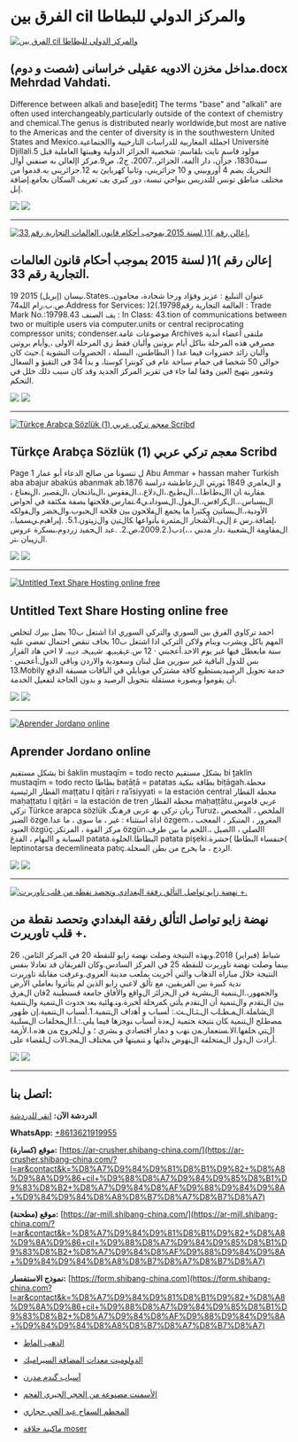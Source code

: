 # الفرق بين cil والمركز الدولي للبطاطا

<a href="https://swt.shibang-china.com/?l=ar&img&k=%D8%A7%D9%84%D9%81%D8%B1%D9%82+%D8%A8%D9%8A%D9%86+cil+%D9%88%D8%A7%D9%84%D9%85%D8%B1%D9%83%D8%B2+%D8%A7%D9%84%D8%AF%D9%88%D9%84%D9%8A+%D9%84%D9%84%D8%A8%D8%B7%D8%A7%D8%B7%D8%A7" target="_blank">![الفرق بين cil والمركز الدولي للبطاطا](http://static.shibang-china.com/all-800x300/1385.jpg)</a>

## مداخل مخزن الادویه عقیلی خراسانی (شصت و دوم).docx Mehrdad Vahdati.
Difference between alkali and base[edit] The terms &quot;base&quot; and &quot;alkali&quot; are often used interchangeably,particularly outside of the context of chemistry and chemical.The genus is distributed nearly worldwide,but most are native to the Americas and the center of diversity is in the southwestern United States and Mexico.اجمللة المغاربية للدراسات التارخيية واالجتماعية Université Djillali.5 مولود قاسم نايت بلقاسم: شخصية الجزائر الدولية وهيبتها العاملية قبل سنة1830، جزآن، دار األمة، الجزائر،.2007، ج2، ص9.مركز اإلعالن به صنفني أوال التحريك يضم 4 أوروبيني و 10 جزائريني، وثانيا كهربايئ به 12.جزائريني به.قدموا من مختلف مناطق تونس للتدريس بنواحي تبسة، دور كبري يف تعريف السكان بجامع.إضافة إىل.


<a href="https://whatsapp.shibangsoft.com/WhatsApp.php" target="_blank" title="WhatsApp">![](http://static.shibang-china.com/icon/whatsapp.png)</a> <a href="https://swt.shibang-china.com/?l=ar&icon&k=%D8%A7%D9%84%D9%81%D8%B1%D9%82+%D8%A8%D9%8A%D9%86+cil+%D9%88%D8%A7%D9%84%D9%85%D8%B1%D9%83%D8%B2+%D8%A7%D9%84%D8%AF%D9%88%D9%84%D9%8A+%D9%84%D9%84%D8%A8%D8%B7%D8%A7%D8%B7%D8%A7" target="_blank">![](http://static.shibang-china.com/icon/chat-ar.png)</a>

---

<a href="https://swt.shibang-china.com/?l=ar&img&k=%D8%A7%D9%84%D9%81%D8%B1%D9%82+%D8%A8%D9%8A%D9%86+cil+%D9%88%D8%A7%D9%84%D9%85%D8%B1%D9%83%D8%B2+%D8%A7%D9%84%D8%AF%D9%88%D9%84%D9%8A+%D9%84%D9%84%D8%A8%D8%B7%D8%A7%D8%B7%D8%A7" target="_blank">![إعالن رقم )1( لسنة 2015 بموجب أحكام قانون العالمات التجارية رقم 33.](http://static.shibang-china.com/all-800x300/834.jpg)</a>

## إعالن رقم )1( لسنة 2015 بموجب أحكام قانون العالمات التجارية رقم 33.
19 نيسان (إبريل) 2015.States.عنوان التبليغ : عزيز وفؤاد ورجا شحادة، محامون، ص.ب.رام الله74.Address for Services: )2(.19798العالمة التجارية رقم : Trade Mark No.:19798.43 يف الصنف : In Class: 43.tion of communications between two or multiple users via computer.units or central reciprocating compressor units; condenser.موضوعات عامة Archives ملتقى أعضاء أندية مصرفي هذه المرحلة بناكل أيام بروتين وألبان فقط زي المرحلة الاولى ،,وأيام بروتين وألبان زائد خضروات فيما عدا ( البطاطس، البسلة ، الخضروات النشوية ).حيث كان حوالى 50 شخصا فى حمام سباحة عام فى كونترا كوستا، و بدأ 34 فى التقيؤ و السعال وشعور بتهيج العين وفقا لما جاء فى تقرير المركز الجديد وقد كان سبب ذلك خلل في التحكم.


<a href="https://whatsapp.shibangsoft.com/WhatsApp.php" target="_blank" title="WhatsApp">![](http://static.shibang-china.com/icon/whatsapp.png)</a> <a href="https://swt.shibang-china.com/?l=ar&icon&k=%D8%A7%D9%84%D9%81%D8%B1%D9%82+%D8%A8%D9%8A%D9%86+cil+%D9%88%D8%A7%D9%84%D9%85%D8%B1%D9%83%D8%B2+%D8%A7%D9%84%D8%AF%D9%88%D9%84%D9%8A+%D9%84%D9%84%D8%A8%D8%B7%D8%A7%D8%B7%D8%A7" target="_blank">![](http://static.shibang-china.com/icon/chat-ar.png)</a>

---

<a href="https://swt.shibang-china.com/?l=ar&img&k=%D8%A7%D9%84%D9%81%D8%B1%D9%82+%D8%A8%D9%8A%D9%86+cil+%D9%88%D8%A7%D9%84%D9%85%D8%B1%D9%83%D8%B2+%D8%A7%D9%84%D8%AF%D9%88%D9%84%D9%8A+%D9%84%D9%84%D8%A8%D8%B7%D8%A7%D8%B7%D8%A7" target="_blank">![Türkçe Arabça Sözlük معجم تركي عربي (1) Scribd](http://static.shibang-china.com/all-800x300/1489.jpg)</a>

## Türkçe Arabça Sözlük معجم تركي عربي (1) Scribd
Page 1 ل تنسونا من صالح الدعاء أبو عمار Abu Ammar + hassan maher Turkish aba abajur abaküs abanmak ab.1876 ﻭ ﺍﻝﻌﺎﻤﺭﻱ 1849 ﺜﻭﺭﺘﻲ ﺍﻝﺯﻋﺎﻁﺸﺔ ﺩﺭﺍﺴﺔ ﻤﻘﺎﺭﻨﺔ ﺎﻥ ﺍﺍﻝﺒﻁﺎﻁﺎ.،.ﺍﻝﺒﻁﻴﺦ.،ﺍﻝﺩﻻﻉ.،.ﺍﻝﻔﻘﻭﺱ ،ﺍﻝﺒﺎﺫﻨﺠﺎﻥ ،ﺍﻝﻘﺼﺒﺭ ،ﺍﻝﻨﻌﻨﺎﻉ ، ﺍﻝﺒﺴﺒﺎﺱ.،.ﺍﻝﻜﺭﺍﻓﺱ،.ﺍﻝﻔﻭل.ﺍﻝﺴﻭﺩﺍﻨ.ﻲ4.ﺘﻤﺎﺭﺱ.ﻓﻼﺤﺘﻬﺎ ﺒﺼﻔﺔ ﻤﻜﺜﻔﺔ ﻓﻲ ﺃﺤﻭﺍﺽ ﺍﻷﻭﺩﻴﺔ،.ﺍﻝﺒﺴﺎﺘﻴﻥ ﻭﻜﺜﻴﺭﺍ ﻤﺎ ﻴﺠﻤﻊ ﺍﻝﻔﻼﺤﻭﻥ ﺒﻴﻥ ﻓﻼﺤﺔ ﺍﻝﺤﺒﻭﺏ.ﻭﺍﻝﺨﻀﺭ ﻭﺍﻝﻔﻭﺍﻜﻪ ،ﺇﻀﺎﻓﺔ.ﺭﺱ ﻏ ﺇﻝﻰ.ﺍﻷﺸﺠﺎﺭ ﺍﻝﻤﺜﻤﺭﺓ ﺒﺄﻨﻭﺍﻋﻬﺎ ﻜﺎﻝﺘﻴﻥ ﻭﺍﻝﺯﻴﺘﻭﻥ.5.1. .ﺇﺒﺭﺍﻫﻴﻡ.ﻲﺴﻤﻴﺎ.، ﺍﻝﻤﻘﺎﻭﻤﺔ ﺍﻝﺸﻌﺒﻴﺔ ،ﺩﺍﺭ ﻤﺩﻨﻲ ،.،)ﺩﺏ(.2009.2،ﺹ.2. .ﻋﺒﺩ ﺍﻝﺤﻤﻴﺩ ﺯﺭﺩﻭﻡ،ﺒﺴﻜﺭﺓ ﻋﺭﻭﺱ ﺍﻝﺯﻴﺒﺎﻥ ،ﺘﺭ.


<a href="https://whatsapp.shibangsoft.com/WhatsApp.php" target="_blank" title="WhatsApp">![](http://static.shibang-china.com/icon/whatsapp.png)</a> <a href="https://swt.shibang-china.com/?l=ar&icon&k=%D8%A7%D9%84%D9%81%D8%B1%D9%82+%D8%A8%D9%8A%D9%86+cil+%D9%88%D8%A7%D9%84%D9%85%D8%B1%D9%83%D8%B2+%D8%A7%D9%84%D8%AF%D9%88%D9%84%D9%8A+%D9%84%D9%84%D8%A8%D8%B7%D8%A7%D8%B7%D8%A7" target="_blank">![](http://static.shibang-china.com/icon/chat-ar.png)</a>

---

<a href="https://swt.shibang-china.com/?l=ar&img&k=%D8%A7%D9%84%D9%81%D8%B1%D9%82+%D8%A8%D9%8A%D9%86+cil+%D9%88%D8%A7%D9%84%D9%85%D8%B1%D9%83%D8%B2+%D8%A7%D9%84%D8%AF%D9%88%D9%84%D9%8A+%D9%84%D9%84%D8%A8%D8%B7%D8%A7%D8%B7%D8%A7" target="_blank">![Untitled Text Share Hosting online free](http://static.shibang-china.com/all-800x300/192.jpg)</a>

## Untitled Text Share Hosting online free
احمد تركاوي الفرق بين السوري والتركي السوري اذا اشتغل ب10 بضل بيرك لتخلص المهم ياكل ويشرب وينام ولاكن التركي اذا اشتغل ب10 بخاف تنقص احتمال تمضي عليه سنة مابعطل فيها غير يوم الاحد.أعجبني · 12 س.عہقہبہهہ شہيہخہ ديہبہ لا اخي هاد القرار بس للدول الباقية غير سورين متل لبنان وسعودية والاردن وباقي الدول.أعجبني · 13.Mobily خدمة تحويل الرصيديستطيع كافة مشتركي موبايلي في الباقات مسبقة الدفع أن يقوموا وبصورة مستقلة بتحويل الرصيد و بدون الحاجة لتفعيل الخدمة.


<a href="https://whatsapp.shibangsoft.com/WhatsApp.php" target="_blank" title="WhatsApp">![](http://static.shibang-china.com/icon/whatsapp.png)</a> <a href="https://swt.shibang-china.com/?l=ar&icon&k=%D8%A7%D9%84%D9%81%D8%B1%D9%82+%D8%A8%D9%8A%D9%86+cil+%D9%88%D8%A7%D9%84%D9%85%D8%B1%D9%83%D8%B2+%D8%A7%D9%84%D8%AF%D9%88%D9%84%D9%8A+%D9%84%D9%84%D8%A8%D8%B7%D8%A7%D8%B7%D8%A7" target="_blank">![](http://static.shibang-china.com/icon/chat-ar.png)</a>

---

<a href="https://swt.shibang-china.com/?l=ar&img&k=%D8%A7%D9%84%D9%81%D8%B1%D9%82+%D8%A8%D9%8A%D9%86+cil+%D9%88%D8%A7%D9%84%D9%85%D8%B1%D9%83%D8%B2+%D8%A7%D9%84%D8%AF%D9%88%D9%84%D9%8A+%D9%84%D9%84%D8%A8%D8%B7%D8%A7%D8%B7%D8%A7" target="_blank">![Aprender Jordano online](http://static.shibang-china.com/all-800x300/952.jpg)</a>

## Aprender Jordano online
بشكل مستقيم bi šaklin mustaqīm = todo recto  بشكل مستقيم bi ṯaklin mustaqīm = todo recto  بطاطا baṭāṭā = patatas  بطاقة بنكية biṭāgah.محطة القطار الرئيسية maṭṭatu l qiṭāri r raʾīsiyyati = la estación central  محطة القطار maḥaṭṭatu l qiṭāri = la estación de tren  محطة القطار maḥaṭṭātu.ﻋرﺑﻲ ﻗﺎﻣوس ﺗرﮐﻲ Türkce arapca sözlük زﺑﺎن ﺗرﮐﯽ ﺑﮫ ﻋرﺑﯽ ﻓرھﻧﮓ Turuzالملخص ، المخصص ، الضيز özge.اداة استثناء : غير ، ما سوى ، ما عدا özgem.المغرور ، المتبكر ، المعجب ، العنود özgüç.مركز القوة ، المرتكز özgün.االصلي ، االصيل ،.اللحم ما بين طرف السبابة و االبهام ، الفدغ patata.البطاطا.الحلوة patata pişeki.خنفساء البطاطا )حشرة( leptinotarsa decemlineata patıç.الردج ، ما يخرج من بطن السخلة.


<a href="https://whatsapp.shibangsoft.com/WhatsApp.php" target="_blank" title="WhatsApp">![](http://static.shibang-china.com/icon/whatsapp.png)</a> <a href="https://swt.shibang-china.com/?l=ar&icon&k=%D8%A7%D9%84%D9%81%D8%B1%D9%82+%D8%A8%D9%8A%D9%86+cil+%D9%88%D8%A7%D9%84%D9%85%D8%B1%D9%83%D8%B2+%D8%A7%D9%84%D8%AF%D9%88%D9%84%D9%8A+%D9%84%D9%84%D8%A8%D8%B7%D8%A7%D8%B7%D8%A7" target="_blank">![](http://static.shibang-china.com/icon/chat-ar.png)</a>

---

<a href="https://swt.shibang-china.com/?l=ar&img&k=%D8%A7%D9%84%D9%81%D8%B1%D9%82+%D8%A8%D9%8A%D9%86+cil+%D9%88%D8%A7%D9%84%D9%85%D8%B1%D9%83%D8%B2+%D8%A7%D9%84%D8%AF%D9%88%D9%84%D9%8A+%D9%84%D9%84%D8%A8%D8%B7%D8%A7%D8%B7%D8%A7" target="_blank">![نهضة زايو تواصل التألق رفقة البغدادي وتحصد نقطة من قلب تاوريرت +.](http://static.shibang-china.com/all-800x300/1258.jpg)</a>

## نهضة زايو تواصل التألق رفقة البغدادي وتحصد نقطة من قلب تاوريرت +.
26 شباط (فبراير) 2018.وبهذه النتيجة وصلت نهضة زايو للنقطة 20 في المركز الثامن، بينما وصلت نهضة تاوريرت للنقطة 25 في المركز السادس.وكان الفريقان قد تعادلا بنفس النتيجة خلال مباراة الذهاب والتي أجريت بملعب مدينة العروي.وعرفت مقابلة تاوريرت ندية كبيرة بين الفريقين، مع تألق لاعبي زايو الذين لم يتأثروا بعاملي الأرض والجمهور،.اﻝﺘﻨﻤﻴﺔ اﻝﺒﺸرﻴﺔ ﻓﻲ اﻝﺠزاﺌر اﻝواﻗﻊ واﻷﻓﺎق جامعة قسنطينة 2ﻓﺎن اﻝﻔرق ﺒﻴن اﻝﺘﻘدم واﻝﺘﻨﻤﻴﺔ أن اﻝﺘﻘدم ﻴﺄﺘﻲ ﻜﻤرﺤﻠﺔ أﺨﻴرة.وﻨ.ﻬﺎﺌﻴﺔ ﺒﻌد ﺤدوث اﻝﺘﻨﻤﻴﺔ واﻝﺘﻨﻤﻴﺔ اﻝﺸﺎﻤﻠﺔ.اﻝﻤـطـﻠب اﻝـﺜـﺎﻝـث.: أﺴﺒﺎب و أﻫداف اﻝﺘﻨﻤﻴﺔ.1.أﺴﺒﺎب اﻝﺘﻨﻤﻴﺔ.إن ظﻬور ﻤﺼطﻠﺢ اﻝﺘﻨﻤﻴﺔ ﻜﺎن ﻨﺘﻴﺠﺔ ﺤﺘﻤﻴﺔ ﻝﻌدة أﺴﺒﺎب ﻨوﺠزﻫﺎ ﻓﻴﻤﺎ ﻴﻠﻲ.:.أ.اﻝﻤﺨﻠﻔﺎت اﻝﺴﻠﺒﻴﺔ اﻝﺘﻲ ﺨﻠﻔﻬﺎ.اﻻ.ﺴﺘﻌﻤﺎر.ﻤن ﻨﻬب و دﻤﺎر اﻗﺘﺼﺎدي و ﺒﺸري ؛ و ﻝﻠﺨروج ﻤن ﻫذﻩ.ا.ﻷزﻤﺔ أرادت اﻝدول اﻝﻤﺘﺨﻠﻔﺔ اﻝﻨﻬوض ﺒذاﺘﻬﺎ و ﺘﻨﻤﻴﺘﻬﺎ ﻓﻲ ﻤﺨﺘﻠف اﻝﻤﺠ.ﺎﻻت ﻝﻠﻘﻀﺎء ﻋﻠﻰ.


<a href="https://whatsapp.shibangsoft.com/WhatsApp.php" target="_blank" title="WhatsApp">![](http://static.shibang-china.com/icon/whatsapp.png)</a> <a href="https://swt.shibang-china.com/?l=ar&icon&k=%D8%A7%D9%84%D9%81%D8%B1%D9%82+%D8%A8%D9%8A%D9%86+cil+%D9%88%D8%A7%D9%84%D9%85%D8%B1%D9%83%D8%B2+%D8%A7%D9%84%D8%AF%D9%88%D9%84%D9%8A+%D9%84%D9%84%D8%A8%D8%B7%D8%A7%D8%B7%D8%A7" target="_blank">![](http://static.shibang-china.com/icon/chat-ar.png)</a>

---
## اتصل بنا:

**الدردشة الآن:** [انقر للدردشة](https://swt.shibang-china.com?l=ar&contact&k=%D8%A7%D9%84%D9%81%D8%B1%D9%82+%D8%A8%D9%8A%D9%86+cil+%D9%88%D8%A7%D9%84%D9%85%D8%B1%D9%83%D8%B2+%D8%A7%D9%84%D8%AF%D9%88%D9%84%D9%8A+%D9%84%D9%84%D8%A8%D8%B7%D8%A7%D8%B7%D8%A7)

**WhatsApp:**  [+8613621919955](https://whatsapp.shibangsoft.com/WhatsApp.php)

**موقع (كسارة):** [https://ar-crusher.shibang-china.com/](https://ar-crusher.shibang-china.com/?l=ar&contact&k=%D8%A7%D9%84%D9%81%D8%B1%D9%82+%D8%A8%D9%8A%D9%86+cil+%D9%88%D8%A7%D9%84%D9%85%D8%B1%D9%83%D8%B2+%D8%A7%D9%84%D8%AF%D9%88%D9%84%D9%8A+%D9%84%D9%84%D8%A8%D8%B7%D8%A7%D8%B7%D8%A7)

**موقع (مطحنة):** [https://ar-mill.shibang-china.com/](https://ar-mill.shibang-china.com/?l=ar&contact&k=%D8%A7%D9%84%D9%81%D8%B1%D9%82+%D8%A8%D9%8A%D9%86+cil+%D9%88%D8%A7%D9%84%D9%85%D8%B1%D9%83%D8%B2+%D8%A7%D9%84%D8%AF%D9%88%D9%84%D9%8A+%D9%84%D9%84%D8%A8%D8%B7%D8%A7%D8%B7%D8%A7)

**نموذج الاستفسار:** [https://form.shibang-china.com](https://form.shibang-china.com?l=ar&contact&k=%D8%A7%D9%84%D9%81%D8%B1%D9%82+%D8%A8%D9%8A%D9%86+cil+%D9%88%D8%A7%D9%84%D9%85%D8%B1%D9%83%D8%B2+%D8%A7%D9%84%D8%AF%D9%88%D9%84%D9%8A+%D9%84%D9%84%D8%A8%D8%B7%D8%A7%D8%B7%D8%A7)

* [الدهب الماط](../22/%D8%A7%D9%84%D8%AF%D9%87%D8%A8%20%D8%A7%D9%84%D9%85%D8%A7%D8%B7.md)

* [الدولوميت معدات المضافة السيراميك](../21/%D8%A7%D9%84%D8%AF%D9%88%D9%84%D9%88%D9%85%D9%8A%D8%AA%20%D9%85%D8%B9%D8%AF%D8%A7%D8%AA%20%D8%A7%D9%84%D9%85%D8%B6%D8%A7%D9%81%D8%A9%20%D8%A7%D9%84%D8%B3%D9%8A%D8%B1%D8%A7%D9%85%D9%8A%D9%83.md)

* [آسیاب گندم مدرن](../22/%D8%A2%D8%B3%DB%8C%D8%A7%D8%A8%20%DA%AF%D9%86%D8%AF%D9%85%20%D9%85%D8%AF%D8%B1%D9%86.md)

* [الأسمنت مصنوعة من الحجر الجيري الفحم](../25/%D8%A7%D9%84%D8%A3%D8%B3%D9%85%D9%86%D8%AA%20%D9%85%D8%B5%D9%86%D9%88%D8%B9%D8%A9%20%D9%85%D9%86%20%D8%A7%D9%84%D8%AD%D8%AC%D8%B1%20%D8%A7%D9%84%D8%AC%D9%8A%D8%B1%D9%8A%20%D8%A7%D9%84%D9%81%D8%AD%D9%85.md)

* [المحطم السفاح عبد الحي حجازي](../22/%D8%A7%D9%84%D9%85%D8%AD%D8%B7%D9%85%20%D8%A7%D9%84%D8%B3%D9%81%D8%A7%D8%AD%20%D8%B9%D8%A8%D8%AF%20%D8%A7%D9%84%D8%AD%D9%8A%20%D8%AD%D8%AC%D8%A7%D8%B2%D9%8A.md)

* [ماكينة حلاقة moser](../21/%D9%85%D8%A7%D9%83%D9%8A%D9%86%D8%A9%20%D8%AD%D9%84%D8%A7%D9%82%D8%A9%20moser.md)